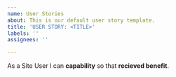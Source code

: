 ```yaml
---
name: User Stories
about: This is our default user story template.
title: 'USER STORY: <TITLE>'
labels: ''
assignees: ''

---
```


As a Site User I can **capability** so that **recieved benefit**.

